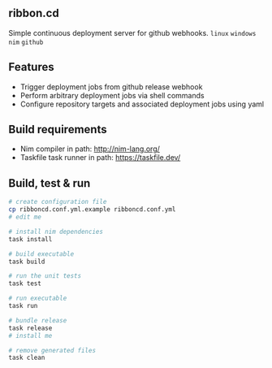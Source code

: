 ## ribbon.cd
Simple continuous deployment server for github webhooks. `linux` `windows` `nim` `github`

## Features
- Trigger deployment jobs from github release webhook
- Perform arbitrary deployment jobs via shell commands
- Configure repository targets and associated deployment jobs using yaml

## Build requirements
- Nim compiler in path: http://nim-lang.org/
- Taskfile task runner in path: https://taskfile.dev/

## Build, test & run
```sh
# create configuration file
cp ribboncd.conf.yml.example ribboncd.conf.yml
# edit me

# install nim dependencies
task install

# build executable
task build

# run the unit tests
task test

# run executable
task run

# bundle release
task release
# install me

# remove generated files
task clean
```
